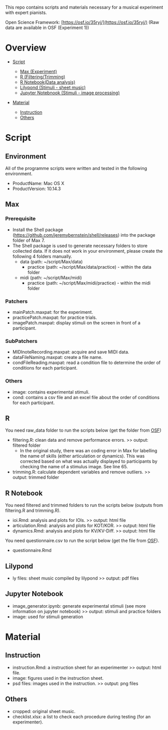 This repo contains scripts and materials necessary for a musical experiment with expert pianists.

 Open Science Framework: [https://osf.io/35ryj/](https://osf.io/35ryj/) (Raw data are available in OSF (Experiment 1))

# Overview
- [Script](#Script)
    + [Max (Experiment)](#Max)
    + [R (Filtering/Trimming)](#R)
    + [R Notebook(Data analysis)](#R-Notebook)
    + [Lilypond (Stimuli - sheet music)](#Lilypond)
    + [Jupyter Notebnook (Stimuli - image processing)](#Jupyter-notebook)
    
- [Material](#Material)
    + [Instruction](#Instruction)
    + [Others](#Others)

# Script
## Environment
All of the programme scripts were written and tested in the following environment.

- ProductName: Mac OS X  
- ProductVersion: 10.14.3

## Max
### Prerequisite
- Install the Shell package (https://github.com/jeremybernstein/shell/releases) into the package folder of Max 7.
- The Shell package is used to generate necessary folders to store collected data. If it does not work in your environment, please create the following 4 folders manually.
    + data (path: ~/script/Max/data)
        + practice (path: ~/script/Max/data/practice) - within the data folder
    + midi (path: ~/script/Max/midi)
        + practice (path: ~/script/Max/midi/practice) - within the midi folder
        
### Patchers
- mainPatch.maxpat: for the experiment.
- practicePatch.maxpat: for practice trials.
- imagePatch.maxpat: display stimuli on the screen in front of a participant.

### SubPatchers
- MIDInoteRecording.maxpat: acquire and save MIDI data.
- dataFileNaming.maxpat: create a file name.
- condFileReading.maxpat: read a condition file to determine the order of conditions for each participant.

### Others
- image: contains experimental stimuli.
- cond: contains a csv file and an excel file about the order of conditions for each participant.

## R
You need raw_data folder to run the scripts below (get the folder from [OSF](https://osf.io/35ryj/))
- filtering.R: clean data and remove performance errors. >> output: filtered folder
    + In the original study, there was an coding error in Max for labelling the name of skills (either articulation or dynamics). This was corrected based on what was actually displayed to participants by checking the name of a stimulus image. See line 65.
- trimming.R: calculate dependent variables and remove outliers. >> output: trimmed folder

## R Notebook
You need filtered and trimmed folders to run the scripts below (outputs from filtering.R and trimming.R).
- ioi.Rmd: analysis and plots for IOIs. >> output: html file
- articulation.Rmd: analysis and plots for KOT/KOR. >> output: html file
- dynamics.Rmd: analysis and plots for KV/KV-Diff. >> output: html file

You need questionnaire.csv to run the script below (get the file from [OSF](https://osf.io/35ryj/)).
- questionnaire.Rmd

## Lilypond
- ly files: sheet music compiled by lilypond >> output: pdf files

## Jupyter Notebook
- image_generator.ipynb: generate experimental stimuli (see more information on jupyter notebook) >> output: stimuli and practice folders
- image: used for stimuli generation

# Material

## Instruction
- instruction.Rmd: a instruction sheet for an experimenter >> output: html file.
- image: figures used in the instruction sheet.
- psd files: images used in the instruction. >> output: png files

## Others
- cropped: original sheet music.
- checklist.xlsx: a list to check each procedure during testing (for an experimenter).
